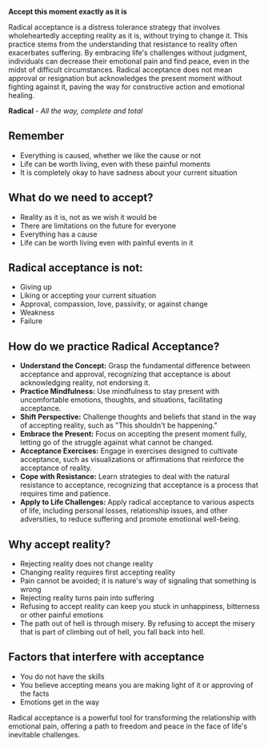 
**Accept this moment exactly as it is**

Radical acceptance is a distress tolerance strategy that involves wholeheartedly accepting reality as it is, without trying to change it. This practice stems from the understanding that resistance to reality often exacerbates suffering. By embracing life's challenges without judgment, individuals can decrease their emotional pain and find peace, even in the midst of difficult circumstances. Radical acceptance does not mean approval or resignation but acknowledges the present moment without fighting against it, paving the way for constructive action and emotional healing.

**Radical** - *All the way, complete and total*

## Remember
- Everything is caused, whether we like the cause or not
- Life can be worth living, even with these painful moments
- It is completely okay to have sadness about your current situation

## What do we need to accept?
- Reality as it is, not as we wish it would be
- There are limitations on the future for everyone
- Everything has a cause
- Life can be worth living even with painful events in it

## Radical acceptance is **not**:
- Giving up
- Liking or accepting your current situation
- Approval, compassion, love, passivity, or against change
- Weakness
- Failure

## How do we practice Radical Acceptance?
- **Understand the Concept:** Grasp the fundamental difference between acceptance and approval, recognizing that acceptance is about acknowledging reality, not endorsing it.
- **Practice Mindfulness:** Use mindfulness to stay present with uncomfortable emotions, thoughts, and situations, facilitating acceptance.
- **Shift Perspective:** Challenge thoughts and beliefs that stand in the way of accepting reality, such as "This shouldn't be happening."
- **Embrace the Present:** Focus on accepting the present moment fully, letting go of the struggle against what cannot be changed.
- **Acceptance Exercises:** Engage in exercises designed to cultivate acceptance, such as visualizations or affirmations that reinforce the acceptance of reality.
- **Cope with Resistance:** Learn strategies to deal with the natural resistance to acceptance, recognizing that acceptance is a process that requires time and patience.
- **Apply to Life Challenges:** Apply radical acceptance to various aspects of life, including personal losses, relationship issues, and other adversities, to reduce suffering and promote emotional well-being.


## Why accept reality?
- Rejecting reality does not change reality
- Changing reality requires first accepting reality
- Pain cannot be avoided; it is nature's way of signaling that something is wrong
- Rejecting reality turns pain into suffering
- Refusing to accept reality can keep you stuck in unhappiness, bitterness or other painful emotions
- The path out of hell is through misery. By refusing to accept the misery that is part of climbing out of hell, you fall back into hell.

## Factors that interfere with acceptance
- You do not have the skills
- You believe accepting means you are making light of it or approving of the facts
- Emotions get in the way

Radical acceptance is a powerful tool for transforming the relationship with emotional pain, offering a path to freedom and peace in the face of life's inevitable challenges.